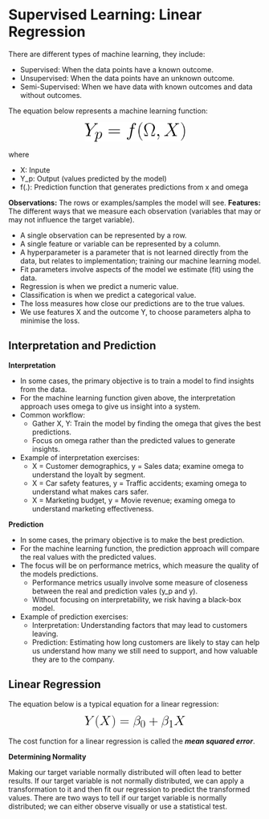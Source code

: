 # Supervised Learning: Linear Regression

There are different types of machine learning, they include:
- Supervised: When the data points have a known outcome.
- Unsupervised: When the data points have an unknown outcome.
- Semi-Supervised: When we have data with known outcomes and data without outcomes.

The equation below represents a machine learning function:
 
 
 
<p align="center"> <img width="200" src= "/Pics/w113.png"> </p>

where
  - X: Inpute
  - Y_p: Output (values predicted by the model)
  - f(.): Prediction function that generates predictions from x and omega
  
**Observations:** The rows or examples/samples the model will see.
**Features:** The different ways that we measure each observation (variables that may or may not influence the target variable).

- A single observation can be represented by a row.
- A single feature or variable can be represented by a column.
- A hyperparameter is a parameter that is not learned directly from the data, but relates to implementation; training our machine learning model.
- Fit parameters involve aspects of the model we estimate (fit) using the data.
- Regression is when we predict a numeric value.
- Classification is when we predict a categorical value.
- The loss measures how close our predictions are to the true values.
- We use features X and the outcome Y, to choose parameters alpha to minimise the loss.

## Interpretation and Prediction

**Interpretation** 

- In some cases, the primary objective is to train a model to find insights from the data.
- For the machine learning function given above, the interpretation approach uses omega to give us insight into a system.
- Common workflow:
  - Gather X, Y: Train the model by finding the omega that gives the best predictions.
  - Focus on omega rather than the predicted values to generate insights.
- Example of interpretation exercises:
  - X = Customer demographics, y = Sales data; examine omega to understand the loyalt by segment.
  - X = Car safety features, y = Traffic accidents; examing omega to understand what makes cars safer.
  - X = Marketing budget, y = Movie revenue; examing omega to understand marketing effectiveness.

**Prediction**

- In some cases, the primary objective is to make the best prediction.
- For the machine learning function, the prediction approach will compare the real values with the predicted values.
- The focus will be on performance metrics, which measure the quality of the models predictions.
  - Performance metrics usually involve some measure of closeness between the real and prediction vales (y_p and y).
  - Without focusing on interpretability, we risk having a black-box model.
- Example of prediction exercises:
  - Interpretation: Understanding factors that may lead to customers leaving.
  - Prediction: Estimating how long customers are likely to stay can help us understand how many we still need to support, and how valuable they are to the company.

## Linear Regression

The equation below is a typical equation for a linear regression:

<p align="center"> <img width="200" src= "/Pics/W114.png"> </p>

The cost function for a linear regression is called the ***mean squared error***.

**Determining Normality**

Making our target variable normally distributed will often lead to better results. If our target variable is not normally distributed, we can apply a transformation to it and then fit our regression to predict the transformed values. There are two ways to tell if our target variable is normally distributed; we can either observe visually or use a statistical test.


